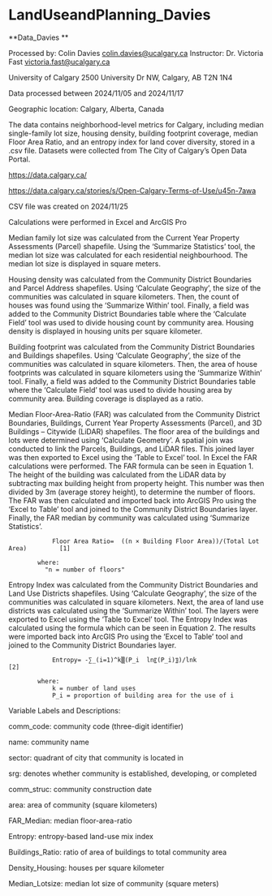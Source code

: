 # LandUseandPlanning_Davies
**Data_Davies **

Processed by: Colin Davies
              colin.davies@ucalgary.ca 
Instructor: Dr. Victoria Fast 
	          victoria.fast@ucalgary.ca 
           
University of Calgary 
2500 University Dr NW, Calgary, AB T2N 1N4

Data processed between 2024/11/05 and 2024/11/17

Geographic location: Calgary, Alberta, Canada
 
The data contains neighborhood-level metrics for Calgary, including median single-family lot size, housing density, building footprint coverage, median Floor Area Ratio, and an entropy index for land cover diversity, stored in a .csv file. Datasets were collected from The City of Calgary’s Open Data Portal. 

https://data.calgary.ca/

https://data.calgary.ca/stories/s/Open-Calgary-Terms-of-Use/u45n-7awa 

CSV file was created on 2024/11/25 

Calculations were performed in Excel and ArcGIS Pro

Median family lot size was calculated from the Current Year Property Assessments (Parcel) shapefile. Using the ‘Summarize Statistics’ tool, the median lot size was calculated for each residential neighbourhood. The median lot size is displayed in square meters. 

Housing density was calculated from the Community District Boundaries and Parcel Address shapefiles. Using ‘Calculate Geography’, the size of the communities was calculated in square kilometers. Then, the count of houses was found using the ‘Summarize Within’ tool. Finally, a field was added to the Community District Boundaries table where the ‘Calculate Field’ tool was used to divide housing count by community area. Housing density is displayed in housing units per square kilometer. 

Building footprint was calculated from the Community District Boundaries and Buildings shapefiles. Using ‘Calculate Geography’, the size of the communities was calculated in square kilometers. Then, the area of house footprints was calculated in square kilometers using the ‘Summarize Within’ tool. Finally, a field was added to the Community District Boundaries table where the ‘Calculate Field’ tool was used to divide housing area by community area. Building coverage is displayed as a ratio. 

Median Floor-Area-Ratio (FAR) was calculated from the Community District Boundaries, Buildings, Current Year Property Assessments (Parcel), and 3D Buildings – Citywide (LiDAR) shapefiles. The floor area of the buildings and lots were determined using ‘Calculate Geometry’. A spatial join was conducted to link the Parcels, Buildings, and LiDAR files. This joined layer was then exported to Excel using the ‘Table to Excel’ tool. In Excel the FAR calculations were performed. The FAR formula can be seen in Equation 1. The height of the building was calculated from the LiDAR data by subtracting max building height from property height. This number was then divided by 3m (average storey height), to determine the number of floors. The FAR was then calculated and imported back into ArcGIS Pro using the ‘Excel to Table’ tool and joined to the Community District Boundaries layer. Finally, the FAR median by community was calculated using ‘Summarize Statistics’. 

				Floor Area Ratio=  ((n × Building Floor Area))/(Total Lot Area)			[1] 
      
            where:
              "n = number of floors" 

Entropy Index was calculated from the Community District Boundaries and Land Use Districts shapefiles. Using ‘Calculate Geography’, the size of the communities was calculated in square kilometers. Next, the area of land use districts was calculated using the ‘Summarize Within’ tool. The layers were exported to Excel using the ‘Table to Excel’ tool. The Entropy Index was calculated using the formula which can be seen in Equation 2. The results were imported back into ArcGIS Pro using the ‘Excel to Table’ tool and joined to the Community District Boundaries layer. 

				Entropy= -∑_(i=1)^k▒(P_i  ln⁡〖(P_i)〗)/ln⁡k 					[2]
    
			where:
				k = number of land uses
				P_i = proportion of building area for the use of i

Variable Labels and Descriptions: 

comm_code: community code (three-digit identifier) 

name: community name

sector: quadrant of city that community is located in 

srg: denotes whether community is established, developing, or completed 

comm_struc: community construction date 

area: area of community (square kilometers) 

FAR_Median: median floor-area-ratio

Entropy: entropy-based land-use mix index

Buildings_Ratio: ratio of area of buildings to total community area 

Density_Housing: houses per square kilometer 

Median_Lotsize: median lot size of community (square meters)
